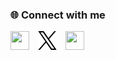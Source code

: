 ### 🌐 Connect with me

[<img src="https://cdn.jsdelivr.net/gh/devicons/devicon/icons/linkedin/linkedin-original.svg" width="30" height="30" style="margin-right: 10px;"/>](https://www.linkedin.com/in/abhikaran-bhagat-402464362)
            [<img src="https://raw.githubusercontent.com/simple-icons/simple-icons/develop/icons/x.svg" width="30" height="30" style="margin-right: 10px;"/>](https://x.com/AbhikaranBhagat?t=CMQqRVEu6U__aLc43S4a5w&s=08)
                      [<img src="https://cdn.jsdelivr.net/gh/devicons/devicon/icons/github/github-original.svg" width="30" height="30"/>](https://github.com/officialabhiak62-max)
